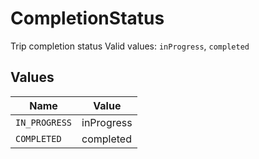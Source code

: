 # CompletionStatus

Trip completion status  Valid values: `inProgress`, `completed`


## Values

| Name          | Value         |
| ------------- | ------------- |
| `IN_PROGRESS` | inProgress    |
| `COMPLETED`   | completed     |